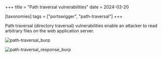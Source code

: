 +++
title = "Path traversal vulnerabilities"
date = 2024-03-20

[taxonomies]
tags = ["portswigger", "path-traversal"]
+++


Path traversal (directory traversal) vulnerabilities enable an attacker to read arbitrary files  on the web application server.

<!-- more -->

![path-traversal_burp](/pictures/path-traversal_request.png)

![path-traversal_response_burp](/pictures/path-traversal_response.png)


